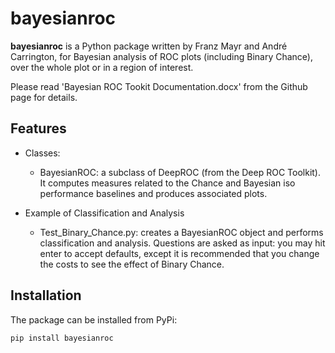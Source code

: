 # bayesianroc

**bayesianroc** is a Python package written by Franz Mayr and André Carrington, for Bayesian analysis of ROC plots (including Binary Chance), over the whole plot or in a region of interest.

Please read 'Bayesian ROC Tookit Documentation.docx' from the Github page for details.  

## Features

- Classes:

  - BayesianROC: a subclass of DeepROC (from the Deep ROC Toolkit).  It computes measures related to the Chance and Bayesian iso performance baselines and produces associated plots.  
  
- Example of Classification and Analysis

  - Test_Binary_Chance.py: creates a BayesianROC object and performs classification and analysis.  Questions are asked as input: you may hit enter to accept defaults, except it is recommended that you change the costs to see the effect of Binary Chance.  

## Installation

The package can be installed from PyPi:

```bash
pip install bayesianroc
  

